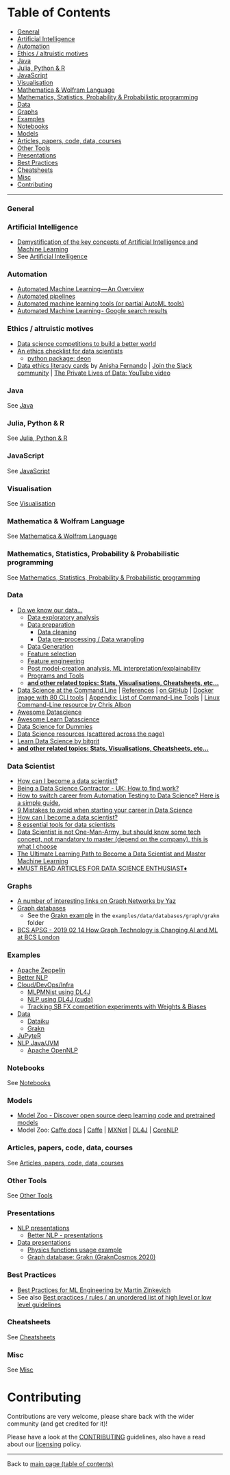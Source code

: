 # Table of Contents

- [General](#general)
- [Artificial Intelligence](#artificial-intelligence)
- [Automation](#automation)
- [Ethics / altruistic motives](#ethics--altruistic-motives)
- [Java](#java)
- [Julia, Python & R](#julia-python--r)
- [JavaScript](#javascript)
- [Visualisation](#visualisation)
- [Mathematica & Wolfram Language](#mathematica--wolfram-language)
- [Mathematics, Statistics, Probability & Probabilistic programming](#mathematics-statistics-probability--probabilistic-programming)
- [Data](#data)
- [Graphs](#graphs)
- [Examples](#examples)
- [Notebooks](#notebooks)
- [Models](#models)
- [Articles, papers, code, data, courses](#articles-papers-code-data-courses)
- [Other Tools](#other-tools)
- [Presentations](#presentations)
- [Best Practices](#best-practices)
- [Cheatsheets](#cheatsheets)
- [Misc](#misc)
- [Contributing](#contributing)

---

### General

### Artificial Intelligence

- [Demystification of the key concepts of Artificial Intelligence and Machine Learning](https://github.com/virgili0/Virgilio/blob/master/serving/paradiso/demystification-ai-ml-dl/demystification-ai-ml-dl.md)
- See [Artificial Intelligence](./details/artificial-intelligence.md)

### Automation

- [Automated Machine Learning — An Overview](https://medium.com/thinkgradient/automated-machine-learning-an-overview-5a3595d5c4b5)
- [Automated pipelines](./things-to-know.md#automated-pipelines)
- [Automated machine learning tools (or partial AutoML tools)](./things-to-know.md#automated-machine-learning-tools-or-partial-automl-tools)
- [Automated Machine Learning - Google search results](https://www.google.com/search?ei=b3ktXKfbEqWAjLsPqdOxiAs&q=automated+machine+learning&oq=automated+machine&gs_l=psy-ab.3.0.0j0i20i263j0l5j0i20i263j0l2.187330.192290..193008...3.0..0.70.1100.20......0....1..gws-wiz.....6..35i39j0i131j0i67.2o6PTTxjJjw)

### Ethics / altruistic motives

- [Data science competitions to build a better world](https://www.drivendata.org/)
- [An ethics checklist for data scientists](http://deon.drivendata.org/)
  - [python package: deon](https://pypi.org/project/deon/)
- [Data ethics literacy cards](https://public.zenkit.com/i/2RH604FcHf/iK2Z5J9kr/do-you-know-your-data?v=1wyJ56INd&hide=workspaceLists) by [Anisha Fernando](https://twitter.com/techgirl_9) | [Join the Slack community](https://dataethicsinpractice.slack.com/join/shared_invite/enQtODAwMDIxMzU3MTUyLTg5YTM3ZTIyYTg3ZTU0N2M4MDhmYjE3YmRlYTUyNTA5ZWE1MTRkYmJjYTNlM2YzYTk1YWNhZmY1N2RlYzg5Y2U) | [The Private Lives of Data: YouTube video](https://www.youtube.com/watch?v=pXtQj2UNMYE)

### Java

See [Java](./details/java-jvm.md#java_jvm)

### Julia, Python & R

See [Julia, Python & R](./details/julia-python-and-r.md#julia_python_and_r)

### JavaScript

See [JavaScript](./details/javascript.md)

### Visualisation

See [Visualisation](./details/visualisation.md#visualisation)

### Mathematica & Wolfram Language
 
See [Mathematica & Wolfram Language](./details/mathematica-wolfram-Language.md) 

### Mathematics, Statistics, Probability & Probabilistic programming
  
See [Mathematics, Statistics, Probability & Probabilistic programming](./details/maths-stats-probability.md)

### Data

  - [Do we know our data...](./data/README.md#data)
    - [Data exploratory analysis](./data/README.md#data-exploratory-analysis)
    - [Data preparation](./data/README.md#data-preparation)
      - [Data cleaning](./data/README.md#data-cleaning)
      - [Data pre-processing / Data wrangling](./data/README.md#data-preprocessing--data-wrangling)
    - [Data Generation](./data/README.md#data-generation)
    - [Feature selection](./data/README.md#feature-selection)
    - [Feature engineering](./data/README.md#feature-engineering)
    - [Post model-creation analysis, ML interpretation/explainability](./data/README.md#post-model-creation-analysis-ml-interpretationexplainability)
    - [Programs and Tools](./data/programs-and-tools.md#programs-and-tools)
    - **[and other related topics: Stats, Visualisations, Cheatsheets, etc...](data/README.md#data)**
  - [Data Science at the Command Line](https://www.datascienceatthecommandline.com) | [References](https://www.datascienceatthecommandline.com/references.html) | [on GitHub](https://github.com/jeroenjanssens/data-science-at-the-command-line) | [Docker image with 80 CLI tools](https://hub.docker.com/r/datascienceworkshops/data-science-at-the-command-line) | [Appendix: List of Command-Line Tools](http://www.ruxizhang.com/uploads/4/4/0/2/44023465/janssens2014.pdf#%5B%7B%22num%22%3A1880%2C%22gen%22%3A0%7D%2C%7B%22name%22%3A%22XYZ%22%7D%2Cnull%2C589.5%2Cnull%5D) | [Linux Command-Line resource by Chris Albon](https://chrisalbon.com/#linux)
  - [Awesome Datascience](https://github.com/bulutyazilim/awesome-datascience)
  - [Awesome Learn Datascience](https://github.com/siboehm/awesome-learn-datascience)
  - [Data Science for Dummies](http://file.allitebooks.com/20170304/Data%20Science%20For%20Dummies,%202nd%20Edition.pdf)
  - [Data Science resources (scattered across the page)](https://github.com/ayonroy2000/100DaysOfML_TelegramGroup/blob/master/Resources.md)
  - [Learn Data Science by bitgrit](https://github.com/bitgrit-official/learndatascience)
  - **[and other related topics: Stats, Visualisations, Cheatsheets, etc...](data/README.md#data)**

### Data Scientist

- [How can I become a data scientist?](https://www.linkedin.com/posts/data-science-central_how-can-i-become-a-data-scientist-activity-6611453301030473728-0weA)
- [Being a Data Science Contractor - UK: How to find work?](https://www.linkedin.com/posts/data-science-central_being-a-data-science-contractor-uk-how-activity-6618156469516849153-2WD-)
- [How to switch career from Automation Testing to Data Science? Here is a simple guide.](https://careerhops.wixsite.com/mirrorneuron/post/automation-testing-to-data-science?fbclid=IwAR3HPbfiQ6Qmq4tJPbnI7SZA59QTuL9-IPObpgEIJ_q32O_xN9ZnNaG046M)
- [9 Mistakes to avoid when starting your career in Data Science](https://www.linkedin.com/posts/nabihbawazir_datascience-machinelearning-artificialintelligence-activity-6620904711958687744-UiIm/)
- [How can I become a data scientist?](https://www.linkedin.com/posts/data-science-central_how-can-i-become-a-data-scientist-activity-6611453301030473728-0weA)
- [8 essential tools for data scientists](https://www.linkedin.com/posts/data-science-central_8-essential-tools-for-data-scientists-activity-6623350694613184512-esn2)
- [Data Scientist is not One-Man-Army, but should know some tech concept, not mandatory to master (depend on the company), this is what I choose](https://www.linkedin.com/posts/nabihbawazir_data-scientist-is-not-one-man-army-but-should-activity-6602851212972912640-t828)
- [The Ultimate Learning Path to Become a Data Scientist and Master Machine Learning](https://www.analyticsvidhya.com/blog/2019/01/learning-path-data-scientist-machine-learning-2019/)
- [♦️MUST READ ARTICLES FOR DATA SCIENCE ENTHUSIAST♦️](https://www.linkedin.com/posts/asif-bhat_datascience-neverstoplearning-datanalytics-activity-6608609171401166848-U8Do)

### Graphs
  - [A number of interesting links on Graph Networks by Yaz](https://github.com/yazdotai/graph-networks)
  - [Graph databases](./data/README.md#databases)
    - See the [Grakn example](./examples/data/databases/graph/grakn/README.md) in the `examples/data/databases/graph/grakn` folder
  - [BCS APSG - 2019 02 14 How Graph Technology is Changing AI and ML at BCS London](https://www.youtube.com/watch?v=oMqP3ISPWBY)

### Examples

  - [Apache Zeppelin](./examples/apache-zeppelin/README.md)
  - [Better NLP](./examples/better-nlp/README.md)
  - [Cloud/DevOps/Infra](./examples/cloud-devops-infra)
    - [MLPMNist using DL4J](./examples/cloud-devops-infra/valohai/MLPMnist/README.md)
    - [NLP using DL4J (cuda)](./examples/cloud-devops-infra/valohai/nlp-cuda/README.md)
    - [Tracking SB FX competition experiments with Weights & Biases](./examples/cloud-devops-infra/wandb/sb-fx-competition/README.md)
  - [Data](./examples/data)
    - [Dataiku](./examples/data/dataiku/README.md)
    - [Grakn](./examples/data/databases/graph/grakn/README.md)
  - [JuPyteR](./examples/JuPyteR/README.md)
  - [NLP Java/JVM](https://github.com/neomatrix369/nlp-java-jvm-example#nlp-javajvm-)
    - [Apache OpenNLP](https://github.com/neomatrix369/nlp-java-jvm-example/blob/master/images/java/opennlp/README.md#apache-opennlp--) 

### Notebooks

See [Notebooks](./notebooks/README.md#notebooks)

### Models

- [Model Zoo - Discover open source deep learning code and pretrained models](https://modelzoo.co/)
- Model Zoo: [Caffe docs](https://caffe2.ai/docs/zoo.html) | [Caffe](https://github.com/BVLC/caffe/wiki/Model-Zoo) | [MXNet](https://github.com/awslabs/mxnet-model-server/blob/master/docs/model_zoo.md) | [DL4J](https://deeplearning4j.org/docs/latest/deeplearning4j-zoo-models) | [CoreNLP](https://stanfordnlp.github.io/CoreNLP/model-zoo.html)

### Articles, papers, code, data, courses

See [Articles, papers, code, data, courses](./details/articles-papers-code-data-courses.md)

### Other Tools

See [Other Tools](./things-to-know.md#other-tools)

### Presentations

- [NLP presentations](./natural-language-processing/README.md#presentations)
  - [Better NLP - presentations](./examples/better-nlp/presentations)
- [Data presentations](./presentations/data/)
  - [Physics functions usage example](./presentations/data/Trackener-physics-functions-usage-example.pptx)
  - [Graph database: Grakn (GraknCosmos 2020)](../examples/data/databases/graph/grakn/presentations/README.md) 

### Best Practices

- [Best Practices for ML Engineering by Martin Zinkevich](http://martin.zinkevich.org/rules_of_ml/rules_of_ml.pdf)
- See also [Best practices / rules / an unordered list of high level or low level guidelines](data/README.md#best-practices--rules--an-unordered-list-of-high-level-or-low-level-guidelines)

### Cheatsheets

See [Cheatsheets](./details/cheatsheets.md#cheatsheets)

### Misc
 
See [Misc](./details/misc.md)

# Contributing

Contributions are very welcome, please share back with the wider community (and get credited for it)!

Please have a look at the [CONTRIBUTING](CONTRIBUTING.md) guidelines, also have a read about our [licensing](LICENSE.md) policy.

---

Back to [main page (table of contents)](README.md)